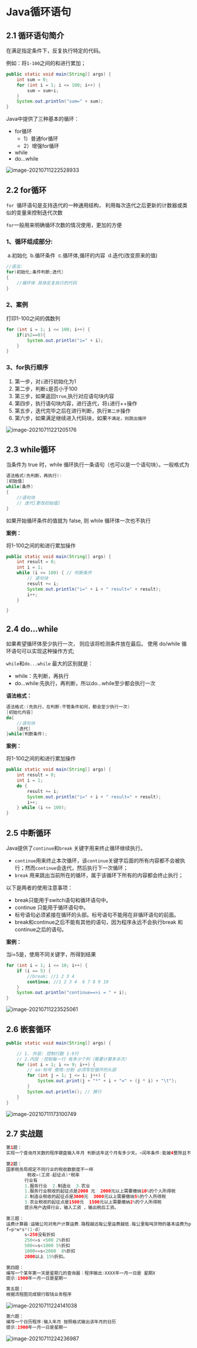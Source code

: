 # Java循环语句

## 2.1 循环语句简介

在满足指定条件下，反复执行特定的代码。

例如：将`1-100`之间的和进行累加；

``` java
public static void main(String[] args) {
    int sum = 0;
    for (int i = 1; i <= 100; i++) {
        sum = sum+i;
    }
    System.out.println("sum=" + sum);
}
```

Java中提供了三种基本的循环：

- for循环
  - 1）普通for循环
  - 2）增强for循环
- while
- do...while

![image-20210711222528933](http://img.itzhameng.com/blog/image-20210711222528933.png?imageslim)

## 2.2 for循环

`for `循环语句是支持迭代的一种通用结构， 利用每次迭代之后更新的计数器或类似的变量来控制迭代次数 

`for`一般用来明确循环次数的情况使用，更加的方便



### **1、循环组成部分:**

​	a.初始化
​	b.循环条件
​	c.循环体,循环的内容
​	d.迭代(改变原来的值)

``` java
//语法:
for(初始化;条件判断;迭代)
{
    //循环体 具体反复执行的代码
}
```

### 2、**案例**

打印1-100之间的偶数列

``` java
for (int i = 1; i <= 100; i++) {
    if(i%2==0){
        System.out.println("i=" + i);
    }
}
```

### 3、for执行顺序

1. 第一步，对`i`进行初始化为1
2. 第二步，判断`i`是否小于100
3. 第三步，如果返回`true`,执行对应语句块内容
4. 第四步，执行语句块内容，进行迭代，将`i`进行++操作
5. 第五步，迭代完毕之后在进行判断，执行`第二步`操作
6. 第六步，如果满足继续进入代码块，如果`不满足，则跳出循环`

![image-20210711221205176](http://img.itzhameng.com/blog/image-20210711221205176.png?imageslim)



## 2.3 while循环

当条件为 true 时，while 循环执行一条语句（也可以是一个语句块）。一般格式为

``` java
语法格式(先判断，再执行):
[初始值]
while(条件)
{
    //语句块
    // 迭代[更改初始值]
}
```

如果开始循环条件的值就为 false, 则 while 循环体一次也不执行   



**案例：**

将1-100之间的和进行累加操作

``` java
public static void main(String[] args) {
    int result = 0;
    int i = 1;
    while (i <= 100) { // 判断条件
        // 语句块
        result += i;
        System.out.println("i=" + i + " result=" + result);
        i++;
    }

}
```



## 2.4 do...while

如果希望循环体至少执行一次， 则应该将检测条件放在最后。 使用 do/while 循环语句可以实现这种操作方式;

`while`和`do...while` 最大的区别就是：

- while：先判断，再执行
- do...while:先执行，再判断，所以do...while至少都会执行一次



**语法格式：**

``` java
语法格式:(先执行，在判断:不管条件如何，都会至少执行一次)
[初始化内容]
do{
    //语句块 
    [迭代]
}while(判断条件);
```



**案例：**

将1-100之间的和进行累加操作

``` java
public static void main(String[] args) {
    int result = 0;
    int i = 1;
    do {
        result += i;
        System.out.println("i=" + i + " result=" + result);
        i++;
    } while (i <= 100);
}
```



## 2.5 中断循环

Java提供了`continue`和`break`  关键字用来终止循环继续执行。

- `continue`用来终止本次循环，该`continue`关键字后面的所有内容都不会被执行；然而`continue`会迭代，然后执行下一次循环；
- `break` 用来跳出当前所在的循环，属于该循环下所有的内容都会终止执行；

以下是两者的使用注意事项：

- break只能用于switch语句和循环语句中。
- continue 只能用于循环语句中。
- 标号语句必须紧接在循环的头部。标号语句不能用在非循环语句的前面。
- break和continue之后不能有其他的语句，因为程序永远不会执行break 和 continue之后的语句。



**案例：**

当i=5是，使用不同关键字，所得到结果

``` java
for (int i = 1; i <= 10; i++) {
    if (i == 5) {
        //break; //1 2 3 4
        continue; //1 2 3 4  6 7 8 9 10
    }
    System.out.println("continue==>i = " + i);
}
```

![image-20210711223525061](http://img.itzhameng.com/blog/image-20210711223525061.png?imageslim)



## 2.6 嵌套循环

``` java
public static void main(String[] args) {

    // 1. 外层: 控制行数 1-9行
    // 2.内层 :控制每一行 有多少个列（需要计算多杀次）
    for (int i = 1; i <= 9; i++) {
        // aa:标号 使用:分割 必须写在循环的头部
        for (int j = 1; j <= i; j++) {
            System.out.print(j + "*" + i + "=" + (j * i) + "\t");
        }
        System.out.println(); // 换行
    }
}
```

![image-20210711173100749](http://img.itzhameng.com/blog/image-20210711173100749.png?imageslim)



## 2.7 实战题

``` java
第1题：
实现一个查询月天数的程序键盘输入年月 判断这年这个月有多少天。<闰年条件:能被4整除且不能被100整除或者能被400整除>
    
第2题：
国家税务局规定不同行业的税收数额度不一样   
    	税收=(工资-起征点)*税率
       行业有
       1.服务行业  2.制造业  3.农业
       1.服务行业税收的起征点是2000 元  2000元以上需要缴纳10%的个人所得税
       2.制造业税收的起征点是3000元  3000元以上需要缴纳5%的个人所得税
       3.农业税收的起征点是1500元  1500元以上需要缴纳2%的个人所得税
	   提示用户选择行业，输入工资 ，输出税后工资。
   
第三题：
运费计算器:运输公司对用户计算运费.路程越远每公里运费越低.每公里每吨货物的基本运费为p,货物重为w,距离为s,折扣为d,则总运费f的计算公式为
f=p*w*s*(1-d)
       s<250没有折扣
       250<=s <500 2%折扣
       500<=s<1000 5%折扣
       1000<=s<2000  8%折扣
       2000以上 15%折扣。
                    
第四题：
编写一个某年第一天是星期几的查询器：程序输出:XXXX年一月一日是 星期X
提示:1900年一月一日是星期一

第五题：
根据流程图完成银行取钱业务程序
```

![image-20210711224141038](http://img.itzhameng.com/blog/image-20210711224141038.png?imageslim)

``` java
第六题：
编写一个日历程序:输入年月 按照格式输出该年月的日历
提示:1900年一月一日是星期一
```

![image-20210711224236987](http://img.itzhameng.com/blog/image-20210711224236987.png?imageslim)